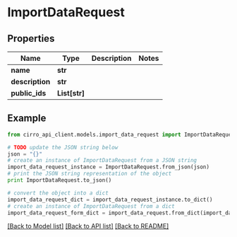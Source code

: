 # ImportDataRequest


## Properties

Name | Type | Description | Notes
------------ | ------------- | ------------- | -------------
**name** | **str** |  | 
**description** | **str** |  | 
**public_ids** | **List[str]** |  | 

## Example

```python
from cirro_api_client.models.import_data_request import ImportDataRequest

# TODO update the JSON string below
json = "{}"
# create an instance of ImportDataRequest from a JSON string
import_data_request_instance = ImportDataRequest.from_json(json)
# print the JSON string representation of the object
print ImportDataRequest.to_json()

# convert the object into a dict
import_data_request_dict = import_data_request_instance.to_dict()
# create an instance of ImportDataRequest from a dict
import_data_request_form_dict = import_data_request.from_dict(import_data_request_dict)
```
[[Back to Model list]](../README.md#documentation-for-models) [[Back to API list]](../README.md#documentation-for-api-endpoints) [[Back to README]](../README.md)


